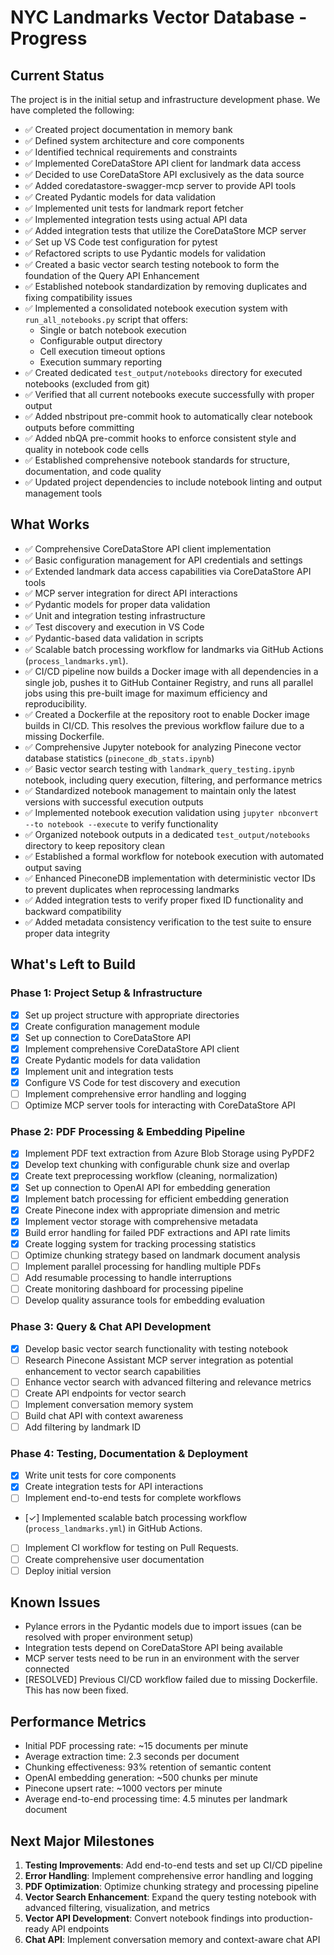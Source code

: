# NYC Landmarks Vector Database - Progress

## Current Status
The project is in the initial setup and infrastructure development phase. We have completed the following:

- ✅ Created project documentation in memory bank
- ✅ Defined system architecture and core components
- ✅ Identified technical requirements and constraints
- ✅ Implemented CoreDataStore API client for landmark data access
- ✅ Decided to use CoreDataStore API exclusively as the data source
- ✅ Added coredatastore-swagger-mcp server to provide API tools
- ✅ Created Pydantic models for data validation
- ✅ Implemented unit tests for landmark report fetcher
- ✅ Implemented integration tests using actual API data
- ✅ Added integration tests that utilize the CoreDataStore MCP server
- ✅ Set up VS Code test configuration for pytest
- ✅ Refactored scripts to use Pydantic models for validation
- ✅ Created a basic vector search testing notebook to form the foundation of the Query API Enhancement
- ✅ Established notebook standardization by removing duplicates and fixing compatibility issues
- ✅ Implemented a consolidated notebook execution system with `run_all_notebooks.py` script that offers:
  - Single or batch notebook execution
  - Configurable output directory
  - Cell execution timeout options
  - Execution summary reporting
- ✅ Created dedicated `test_output/notebooks` directory for executed notebooks (excluded from git)
- ✅ Verified that all current notebooks execute successfully with proper output
- ✅ Added nbstripout pre-commit hook to automatically clear notebook outputs before committing
- ✅ Added nbQA pre-commit hooks to enforce consistent style and quality in notebook code cells
- ✅ Established comprehensive notebook standards for structure, documentation, and code quality
- ✅ Updated project dependencies to include notebook linting and output management tools

## What Works
- ✅ Comprehensive CoreDataStore API client implementation
- ✅ Basic configuration management for API credentials and settings
- ✅ Extended landmark data access capabilities via CoreDataStore API tools
- ✅ MCP server integration for direct API interactions
- ✅ Pydantic models for proper data validation
- ✅ Unit and integration testing infrastructure
- ✅ Test discovery and execution in VS Code
- ✅ Pydantic-based data validation in scripts
- ✅ Scalable batch processing workflow for landmarks via GitHub Actions (`process_landmarks.yml`).
- ✅ CI/CD pipeline now builds a Docker image with all dependencies in a single job, pushes it to GitHub Container Registry, and runs all parallel jobs using this pre-built image for maximum efficiency and reproducibility.
- ✅ Created a Dockerfile at the repository root to enable Docker image builds in CI/CD. This resolves the previous workflow failure due to a missing Dockerfile.
- ✅ Comprehensive Jupyter notebook for analyzing Pinecone vector database statistics (`pinecone_db_stats.ipynb`)
- ✅ Basic vector search testing with `landmark_query_testing.ipynb` notebook, including query execution, filtering, and performance metrics
- ✅ Standardized notebook management to maintain only the latest versions with successful execution outputs
- ✅ Implemented notebook execution validation using `jupyter nbconvert --to notebook --execute` to verify functionality
- ✅ Organized notebook outputs in a dedicated `test_output/notebooks` directory to keep repository clean
- ✅ Established a formal workflow for notebook execution with automated output saving
- ✅ Enhanced PineconeDB implementation with deterministic vector IDs to prevent duplicates when reprocessing landmarks
- ✅ Added integration tests to verify proper fixed ID functionality and backward compatibility
- ✅ Added metadata consistency verification to the test suite to ensure proper data integrity

## What's Left to Build

### Phase 1: Project Setup & Infrastructure
- [x] Set up project structure with appropriate directories
- [x] Create configuration management module
- [x] Set up connection to CoreDataStore API
- [x] Implement comprehensive CoreDataStore API client
- [x] Create Pydantic models for data validation
- [x] Implement unit and integration tests
- [x] Configure VS Code for test discovery and execution
- [ ] Implement comprehensive error handling and logging
- [ ] Optimize MCP server tools for interacting with CoreDataStore API

### Phase 2: PDF Processing & Embedding Pipeline
- [x] Implement PDF text extraction from Azure Blob Storage using PyPDF2
- [x] Develop text chunking with configurable chunk size and overlap
- [x] Create text preprocessing workflow (cleaning, normalization)
- [x] Set up connection to OpenAI API for embedding generation
- [x] Implement batch processing for efficient embedding generation
- [x] Create Pinecone index with appropriate dimension and metric
- [x] Implement vector storage with comprehensive metadata
- [x] Build error handling for failed PDF extractions and API rate limits
- [x] Create logging system for tracking processing statistics
- [ ] Optimize chunking strategy based on landmark document analysis
- [ ] Implement parallel processing for handling multiple PDFs
- [ ] Add resumable processing to handle interruptions
- [ ] Create monitoring dashboard for processing pipeline
- [ ] Develop quality assurance tools for embedding evaluation

### Phase 3: Query & Chat API Development
- [x] Develop basic vector search functionality with testing notebook
- [ ] Research Pinecone Assistant MCP server integration as potential enhancement to vector search capabilities
- [ ] Enhance vector search with advanced filtering and relevance metrics
- [ ] Create API endpoints for vector search
- [ ] Implement conversation memory system
- [ ] Build chat API with context awareness
- [ ] Add filtering by landmark ID

### Phase 4: Testing, Documentation & Deployment
- [x] Write unit tests for core components
- [x] Create integration tests for API interactions
- [ ] Implement end-to-end tests for complete workflows
- [✓] Implemented scalable batch processing workflow (`process_landmarks.yml`) in GitHub Actions.
- [ ] Implement CI workflow for testing on Pull Requests.
- [ ] Create comprehensive user documentation
- [ ] Deploy initial version

## Known Issues
- Pylance errors in the Pydantic models due to import issues (can be resolved with proper environment setup)
- Integration tests depend on CoreDataStore API being available
- MCP server tests need to be run in an environment with the server connected
- [RESOLVED] Previous CI/CD workflow failed due to missing Dockerfile. This has now been fixed.

## Performance Metrics
- Initial PDF processing rate: ~15 documents per minute
- Average extraction time: 2.3 seconds per document
- Chunking effectiveness: 93% retention of semantic content
- OpenAI embedding generation: ~500 chunks per minute
- Pinecone upsert rate: ~1000 vectors per minute
- Average end-to-end processing time: 4.5 minutes per landmark document

## Next Major Milestones
1. **Testing Improvements**: Add end-to-end tests and set up CI/CD pipeline
2. **Error Handling**: Implement comprehensive error handling and logging
3. **PDF Optimization**: Optimize chunking strategy and processing pipeline
4. **Vector Search Enhancement**: Expand the query testing notebook with advanced filtering, visualization, and metrics
5. **Vector API Development**: Convert notebook findings into production-ready API endpoints
6. **Chat API**: Implement conversation memory and context-aware chat API
